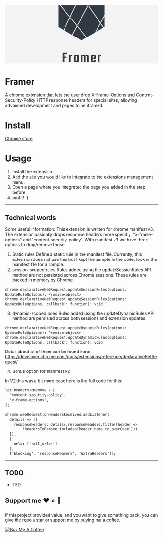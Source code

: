 ![Framer logo](https://github.com/MartinWie/Framer/blob/main/Framer_logo.png)

# Framer
A chrome extension that lets the user drop X-Frame-Options and Content-Security-Policy HTTP response headers for special sites, allowing advanced development and pages to be iframed.

# Install
[Chrome store](https://chrome.google.com/webstore/detail/framer-make-iframes-possi/adohambhfalbpaenaclmhhjhilmakmoo)

# Usage
1. Install the extension.
2. Add the site you would like to integrate to the extensions management menu.
3. Open a page where you integrated the page you added in the step before
4. profit! :)

---

## Technical words
Some useful information:
This extension is written for chrome manifest v3.
The extension basically drops response headers more specifiy: "x-frame-options" and "content-security-policy".
With manifest v3 we have three options to drop/remove those.
1) Static rules
Define a static rule in the manifest file. Currently, this extension does not use this but I kept the sample in the code, look in the manifest file for a sample.
2) session-scoped rules
Rules added using the updateSessionRules API method are not persisted across Chrome sessions. These rules are backed in memory by Chrome.

```
chrome.declarativeNetRequest.updateSessionRules(options: UpdateRuleOptions): Promise<object>
chrome.declarativeNetRequest.updateSessionRules(options: UpdateRuleOptions, callback?: function): void
```

3) dynamic-scoped rules
Rules added using the updateDynamicRules API method are persisted across both sessions and extension updates.

```
chrome.declarativeNetRequest.updateDynamicRules(options: UpdateRuleOptions): Promise<object>
chrome.declarativeNetRequest.updateDynamicRules(options: UpdateRuleOptions, callback?: function): void
```

Detail about all of them can be found here:
https://developer.chrome.com/docs/extensions/reference/declarativeNetRequest/

4) Bonus option for manifest v2

In V2 this was a bit more ease here is the full code for this:

```
let headersToRemove = [
  'content-security-policy',
  'x-frame-options',
];

chrome.webRequest.onHeadersReceived.addListener(
  details => ({
    responseHeaders: details.responseHeaders.filter(header =>
        !headersToRemove.includes(header.name.toLowerCase()))
  }),
  {
    urls: ['<all_urls>']
  },
  ['blocking', 'responseHeaders', 'extraHeaders']);

```

---

## TODO
- TBD

## Support me :heart: :star: :money_with_wings:
If this project provided value, and you want to give something back, you can give the repo a star or support me by buying me a coffee.

<a href="https://buymeacoffee.com/MartinWie" target="_blank"><img src="https://cdn.buymeacoffee.com/buttons/v2/default-blue.png" alt="Buy Me A Coffee" width="170"></a>

